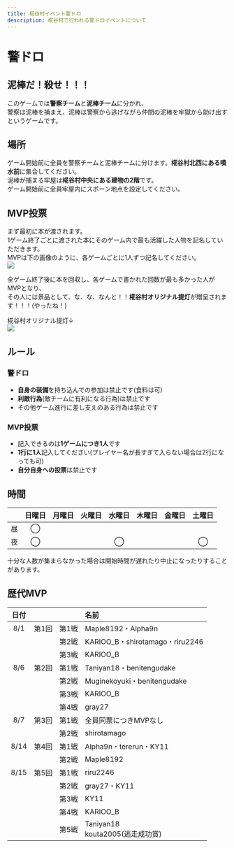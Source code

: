```yaml
---
title: 椛谷村イベント警ドロ
description: 椛谷村で行われる警ドロイベントについて
---
```


# 警ドロ

## 泥棒だ！殺せ！！！
このゲームでは**警察チーム**と**泥棒チーム**に分かれ、  
警察は泥棒を捕まえ、泥棒は警察から逃げながら仲間の泥棒を牢獄から助け出すというゲームです。

## 場所
ゲーム開始前に全員を警察チームと泥棒チームに分けます。**椛谷村北西にある噴水前**に集合してください。  
泥棒が捕まる牢屋は**椛谷村中央にある建物の2階**です。  
ゲーム開始前に全員牢屋内にスポーン地点を設定してください。

## MVP投票
まず最初に本が渡されます。  
1ゲーム終了ごとに渡された本にそのゲーム内で最も活躍した人物を記名していただきます。  
MVPは下の画像のように、各ゲームごとに1人ずつ記名してください。  
![](https://i.imgur.com/WBn8RrH.png)  

全ゲーム終了後に本を回収し、各ゲームで書かれた回数が最も多かった人がMVPとなり、  
その人には景品として、な、な、なんと！！**椛谷村オリジナル提灯**が贈呈されます！！！(やったね！)  

椛谷村オリジナル提灯↓  
![](https://i.imgur.com/WZrCHar.png)

## ルール

### 警ドロ
* **自身の装備**を持ち込んでの参加は禁止です(食料は可)
* **利敵行為**(敵チームに有利になる行為)は禁止です
* その他ゲーム進行に差し支えのある行為は禁止です

### MVP投票
* 記入できるのは**1ゲームにつき1人**です
* **1行に1人**記入してください(プレイヤー名が長すぎて入らない場合は2行になっても可)
* **自分自身への投票**は禁止です

## 時間
|  | 日曜日 | 月曜日 | 火曜日 | 水曜日 | 木曜日 | 金曜日 | 土曜日 |
| :---: | :---: | :---: | :---: | :---: | :---: | :---: | :---: |
| 昼 | ◯ |  |  |  |  |  |  |
| 夜 | ◯ |  |  | ◯ |  |  | ◯ |

十分な人数が集まらなかった場合は開始時間が遅れたり中止になったりすることがあります。

## 歴代MVP
| 日付 |  |  | 名前 |
| :---: | :---: | :---: | :--- |
| 8/1 | 第1回 | 第1戦 | Maple8192・Alpha9n |
|  |  | 第2戦 | KARIOO_B・shirotamago・riru2246 |
|  |  | 第3戦 | KARIOO_B |
| 8/6 | 第2回 | 第1戦 | Taniyan18・benitengudake |
|  |  | 第2戦 | Muginekoyuki・benitengudake |
|  |  | 第3戦 | KARIOO_B |
|  |  | 第4戦 | gray27 |
| 8/7 | 第3回 | 第1戦 | 全員同票につきMVPなし |
|  |  | 第2戦 | shirotamago |
| 8/14 | 第4回 | 第1戦 | Alpha9n・tererun・KY11 |
|  |  | 第2戦 | Maple8192 |
| 8/15 | 第5回 | 第1戦 | riru2246 |
|  |  | 第2戦 | gray27・KY11 |
|  |  | 第3戦 | KY11 |
|  |  | 第4戦 | KARIOO_B |
|  |  | 第5戦 | Taniyan18<br>kouta2005(逃走成功賞) |